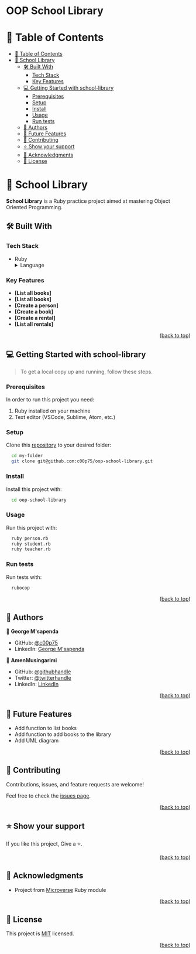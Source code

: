<h1><b>OOP School Library</b></h1>
</div>

# 📗 Table of Contents

- [📗 Table of Contents](#-table-of-contents)
- [📖 School Library ](#-school-library-)
  - [🛠 Built With ](#-built-with-)
    - [Tech Stack ](#tech-stack-)
    - [Key Features ](#key-features-)
  - [💻 Getting Started with school-library ](#-getting-started-with-school-library-)
    - [Prerequisites](#prerequisites)
    - [Setup](#setup)
    - [Install](#install)
    - [Usage](#usage)
    - [Run tests](#run-tests)
  - [👥 Authors ](#-authors-)
  - [🔭 Future Features ](#-future-features-)
  - [🤝 Contributing ](#-contributing-)
  - [⭐️ Show your support ](#️-show-your-support-)
  - [🙏 Acknowledgments ](#-acknowledgments-)
  - [📝 License ](#-license-)

# 📖 School Library <a name="about-project"></a>

**School Library** is a Ruby practice project aimed at mastering Object Oriented Programming.

## 🛠 Built With <a name="built-with"></a>

### Tech Stack <a name="tech-stack"></a>

- Ruby
  <details>
    <summary>Language</summary>
    <ul>
      <li><a href="https://www.ruby-lang.org/en/">Ruby</a></li>
    </ul>
  </details>

### Key Features <a name="key-features"></a>

- **[List all books]**
- **[List all books]**
- **[Create a person]**
- **[Create a book]**
- **[Create a rental]**
- **[List all rentals]**

<p align="right">(<a href="#readme-top">back to top</a>)</p>

## 💻 Getting Started with school-library <a name="getting-started"></a>

> To get a local copy up and running, follow these steps.

### Prerequisites

In order to run this project you need:

1. Ruby installed on your machine
2. Text editor (VSCode, Sublime, Atom, etc.)

### Setup

Clone this [repository](git@github.com:c00p75/oop-school-library.git) to your desired folder:

```sh
  cd my-folder
  git clone git@github.com:c00p75/oop-school-library.git
```

### Install

Install this project with:

```sh
  cd oop-school-library
```

### Usage

Run this project with:

```sh
  ruby person.rb
  ruby student.rb
  ruby teacher.rb
```

### Run tests

Run tests with:

```sh
  rubocop
```

<p align="right">(<a href="#readme-top">back to top</a>)</p>

## 👥 Authors <a name="authors"></a>

👤 **George M'sapenda**

- GitHub: [@c00p75](https://github.com/c00p75)
- LinkedIn: [George M'sapenda](https://www.linkedin.com/in/georgemsapenda/)

👤 **AmenMusingarimi**

- GitHub: [@githubhandle](https://github.com/Amen-Musingarimi)
- Twitter: [@twitterhandle](https://twitter.com/MusingarimiT)
- LinkedIn: [LinkedIn](https://linkedin.com/in/atmusingarimi/)

<p align="right">(<a href="#readme-top">back to top</a>)</p>

## 🔭 Future Features <a name="future-features"></a>

- Add function to list books
- Add function to add books to the library
- Add UML diagram

<p align="right">(<a href="#readme-top">back to top</a>)</p>

## 🤝 Contributing <a name="contributing"></a>

Contributions, issues, and feature requests are welcome!

Feel free to check the [issues page](https://github.com/c00p75/oop-school-library/issues).

<p align="right">(<a href="#readme-top">back to top</a>)</p>

## ⭐️ Show your support <a name="support"></a>

If you like this project, Give a ⭐️.

<p align="right">(<a href="#readme-top">back to top</a>)</p>

## 🙏 Acknowledgments <a name="acknowledgements"></a>

- Project from [Microverse](https://www.microverse.org/?grsf=i6yi2m) Ruby module

<p align="right">(<a href="#readme-top">back to top</a>)</p>

<!-- LICENSE -->

## 📝 License <a name="license"></a>

This project is [MIT](./LICENSE) licensed.

<p align="right">(<a href="#readme-top">back to top</a>)</p>
